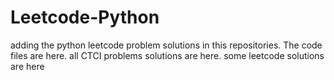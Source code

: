 # Leetcode-Python
adding the python leetcode problem solutions in this repositories. 
The code files are here.
all CTCI problems solutions are here.
some leetcode solutions are here






































































































































































































































































































































































































































































































